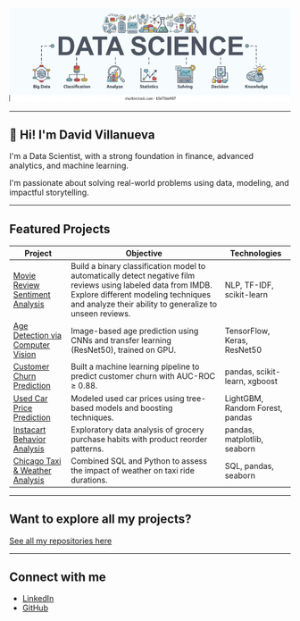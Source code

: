 <img src="./datascience.webp" width="800"/>


---

## 👋 Hi! I'm David Villanueva

I'm a Data Scientist, with a strong foundation in finance, advanced analytics, and machine learning. 

I'm passionate about solving real-world problems using data, modeling, and impactful storytelling.

---

##  Featured Projects

| Project | Objective | Technologies |
|---------|-------------|--------------|
| [ Movie Review Sentiment Analysis](https://github.com/lolapaul/movie-review-sentiment-analysis) | Build a binary classification model to automatically detect negative film reviews using labeled data from IMDB. Explore different modeling techniques and analyze their ability to generalize to unseen reviews. | NLP, TF-IDF, scikit-learn |
| [ Age Detection via Computer Vision](https://github.com/lolapaul/age-estimation-cnn) | Image-based age prediction using CNNs and transfer learning (ResNet50), trained on GPU. | TensorFlow, Keras, ResNet50 |
| [ Customer Churn Prediction](https://github.com/lolapaul/customer-churn-prediction) | Built a machine learning pipeline to predict customer churn with AUC-ROC ≥ 0.88. | pandas, scikit-learn, xgboost |
| [ Used Car Price Prediction](https://github.com/lolapaul/used-car-price-prediction) | Modeled used car prices using tree-based models and boosting techniques. | LightGBM, Random Forest, pandas |
| [ Instacart Behavior Analysis](https://github.com/lolapaul/instacart-customer-behavior-analysis) | Exploratory data analysis of grocery purchase habits with product reorder patterns. | pandas, matplotlib, seaborn |
| [ Chicago Taxi & Weather Analysis](https://github.com/lolapaul/chicago-taxi-analysis) | Combined SQL and Python to assess the impact of weather on taxi ride durations. | SQL, pandas, seaborn |

---

##  Want to explore all my projects?

 [See all my repositories here](https://github.com/lolapaul?tab=repositories)

---

##  Connect with me

- [LinkedIn](https://www.linkedin.com/in/david-villanueva-59659727)
- [GitHub](https://github.com/lolapaul)

<!--
**lolapaul/lolapaul** is a ✨ _special_ ✨ repository because its `README.md` (this file) appears on your GitHub profile.

Here are some ideas to get you started:

- 🔭 I’m currently working on ...
- 🌱 I’m currently learning ...
- 👯 I’m looking to collaborate on ...
- 🤔 I’m looking for help with ...
- 💬 Ask me about ...
- 📫 How to reach me: ...
- 😄 Pronouns: ...
- ⚡ Fun fact: ...
-->
